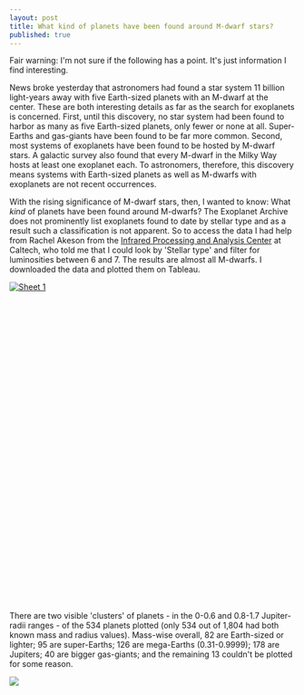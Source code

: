 ```yaml
---
layout: post
title: What kind of planets have been found around M-dwarf stars?
published: true
---
```


Fair warning: I'm not sure if the following has a point. It's just information I find interesting.

News broke yesterday that astronomers had found a star system 11 billion light-years away with five Earth-sized planets with an M-dwarf at the center. These are both interesting details as far as the search for exoplanets is concerned. First, until this discovery, no star system had been found to harbor as many as five Earth-sized planets, only fewer or none at all. Super-Earths and gas-giants have been found to be far more common. Second, most systems of exoplanets have been found to be hosted by M-dwarf stars. A galactic survey also found that every M-dwarf in the Milky Way hosts at least one exoplanet each. To astronomers, therefore, this discovery means systems with Earth-sized planets as well as M-dwarfs with exoplanets are not recent occurrences.

With the rising significance of M-dwarf stars, then, I wanted to know: What _kind_ of planets have been found around M-dwarfs? The Exoplanet Archive does not prominently list exoplanets found to date by stellar type and as a result such a classification is not apparent. So to access the data I had help from Rachel Akeson from the [Infrared Processing and Analysis Center](http://www.ipac.caltech.edu/) at Caltech, who told me that I could look by 'Stellar type' and filter for luminosities between 6 and 7. The results are almost all M-dwarfs. I downloaded the data and plotted them on Tableau.

<script type='text/javascript' src='https://public.tableausoftware.com/javascripts/api/viz_v1.js'></script><div class='tableauPlaceholder' style='width: 1370px; height: 543px;'><noscript><a href='#'><img alt='Sheet 1 ' src='https:&#47;&#47;publicrevizit.tableausoftware.com&#47;static&#47;images&#47;m-&#47;m-dwarf&#47;Sheet1&#47;1_rss.png' style='border: none' /></a></noscript><object class='tableauViz' width='1370' height='543' style='display:none;'><param name='host_url' value='https%3A%2F%2Fpublic.tableausoftware.com%2F' /> <param name='site_root' value='' /><param name='name' value='m-dwarf&#47;Sheet1' /><param name='tabs' value='no' /><param name='toolbar' value='yes' /><param name='static_image' value='https:&#47;&#47;publicrevizit.tableausoftware.com&#47;static&#47;images&#47;m-&#47;m-dwarf&#47;Sheet1&#47;1.png' /> <param name='animate_transition' value='yes' /><param name='display_static_image' value='yes' /><param name='display_spinner' value='yes' /><param name='display_overlay' value='yes' /><param name='display_count' value='yes' /><param name='showVizHome' value='no' /></object></div><div style='width:1370px;height:22px;padding:0px 10px 0px 0px;color:black;font:normal 8pt verdana,helvetica,arial,sans-serif;'><div style='float:right; padding-right:8px;'><a href='http://www.tableausoftware.com/public/about-tableau-products?ref=https://public.tableausoftware.com/views/m-dwarf/Sheet1' target='_blank'>Learn About Tableau</a></div></div>

There are two visible 'clusters' of planets - in the 0-0.6 and 0.8-1.7 Jupiter-radii ranges - of the 534 planets plotted (only 534 out of 1,804 had both known mass and radius values). Mass-wise overall, 82 are Earth-sized or lighter; 95 are super-Earths; 126 are mega-Earths (0.31-0.9999); 178 are Jupiters; 40 are bigger gas-giants; and the remaining 13 couldn't be plotted for some reason.

![](https://docs.google.com/spreadsheets/d/1OlkD8t1sC7vgQXtboceluSYks06Wze-6-1hyZ0peyxs/pubchart?oid=1709736354&format=image)

